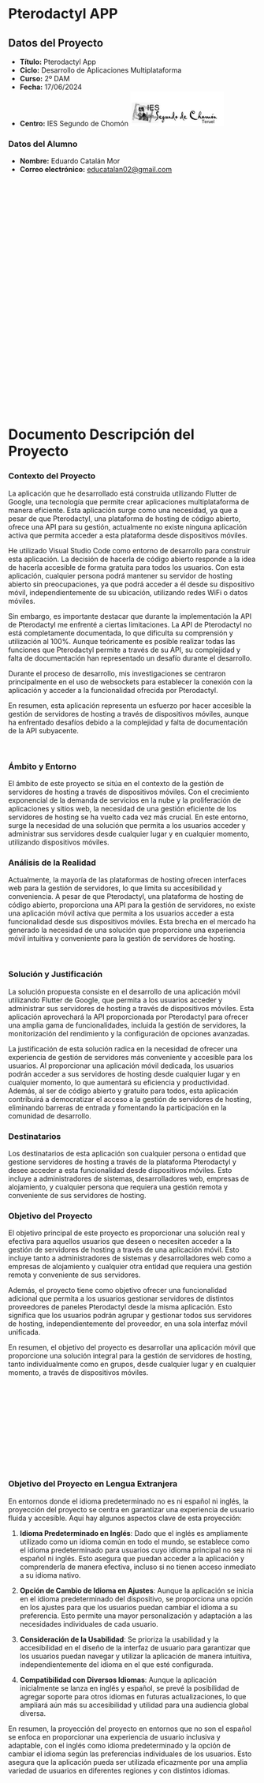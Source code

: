 # **Pterodactyl APP**

## **Datos del Proyecto**

- **Título:** Pterodactyl App
- **Ciclo:** Desarrollo de Aplicaciones Multiplataforma
- **Curso:** 2º DAM
- **Fecha:** 17/06/2024
- **Centro:** IES Segundo de Chomón
![Logo del Centro](chomon.png)

### **Datos del Alumno**

- **Nombre:** Eduardo Catalán Mor
- **Correo electrónico:** educatalan02@gmail.com
  
    
<br>
<br>
<br>
<br>
<br>
<br>
<br>
<br>
<br>
<br>
<br>
<br>
<br>
<br>
<br>
<br>
<br>
<br>
<br>
<br>
<br>
<br>
<br>
<br>
<br>
<br><br>

# **Documento Descripción del Proyecto**

### Contexto del Proyecto

La aplicación que he desarrollado está construida utilizando Flutter de Google, una tecnología que permite crear aplicaciones multiplataforma de manera eficiente. Esta aplicación surge como una necesidad, ya que a pesar de que Pterodactyl, una plataforma de hosting de código abierto, ofrece una API para su gestión, actualmente no existe ninguna aplicación activa que permita acceder a esta plataforma desde dispositivos móviles.

He utilizado Visual Studio Code como entorno de desarrollo para construir esta aplicación. La decisión de hacerla de código abierto responde a la idea de hacerla accesible de forma gratuita para todos los usuarios. Con esta aplicación, cualquier persona podrá mantener su servidor de hosting abierto sin preocupaciones, ya que podrá acceder a él desde su dispositivo móvil, independientemente de su ubicación, utilizando redes WiFi o datos móviles.

Sin embargo, es importante destacar que durante la implementación la API de Pterodactyl me enfrenté a ciertas limitaciones. La API de Pterodactyl no está completamente documentada, lo que dificulta su comprensión y utilización al 100%. Aunque teóricamente es posible realizar todas las funciones que Pterodactyl permite a través de su API, su complejidad y falta de documentación han representado un desafío durante el desarrollo.

Durante el proceso de desarrollo, mis investigaciones se centraron principalmente en el uso de websockets para establecer la conexión con la aplicación y acceder a la funcionalidad ofrecida por Pterodactyl.

En resumen, esta aplicación representa un esfuerzo por hacer accesible la gestión de servidores de hosting a través de dispositivos móviles, aunque ha enfrentado desafíos debido a la complejidad y falta de documentación de la API subyacente.

<br>

### **Ámbito y Entorno**

El ámbito de este proyecto se sitúa en el contexto de la gestión de servidores de hosting a través de dispositivos móviles. Con el crecimiento exponencial de la demanda de servicios en la nube y la proliferación de aplicaciones y sitios web, la necesidad de una gestión eficiente de los servidores de hosting se ha vuelto cada vez más crucial. En este entorno, surge la necesidad de una solución que permita a los usuarios acceder y administrar sus servidores desde cualquier lugar y en cualquier momento, utilizando dispositivos móviles.

### **Análisis de la Realidad**

Actualmente, la mayoría de las plataformas de hosting ofrecen interfaces web para la gestión de servidores, lo que limita su accesibilidad y conveniencia. A pesar de que Pterodactyl, una plataforma de hosting de código abierto, proporciona una API para la gestión de servidores, no existe una aplicación móvil activa que permita a los usuarios acceder a esta funcionalidad desde sus dispositivos móviles. Esta brecha en el mercado ha generado la necesidad de una solución que proporcione una experiencia móvil intuitiva y conveniente para la gestión de servidores de hosting.

<br>

### **Solución y Justificación**

La solución propuesta consiste en el desarrollo de una aplicación móvil utilizando Flutter de Google, que permita a los usuarios acceder y administrar sus servidores de hosting a través de dispositivos móviles. Esta aplicación aprovechará la API proporcionada por Pterodactyl para ofrecer una amplia gama de funcionalidades, incluida la gestión de servidores, la monitorización del rendimiento y la configuración de opciones avanzadas.

La justificación de esta solución radica en la necesidad de ofrecer una experiencia de gestión de servidores más conveniente y accesible para los usuarios. Al proporcionar una aplicación móvil dedicada, los usuarios podrán acceder a sus servidores de hosting desde cualquier lugar y en cualquier momento, lo que aumentará su eficiencia y productividad. Además, al ser de código abierto y gratuito para todos, esta aplicación contribuirá a democratizar el acceso a la gestión de servidores de hosting, eliminando barreras de entrada y fomentando la participación en la comunidad de desarrollo.

### **Destinatarios**

Los destinatarios de esta aplicación son cualquier persona o entidad que gestione servidores de hosting a través de la plataforma Pterodactyl y desee acceder a esta funcionalidad desde dispositivos móviles. Esto incluye a administradores de sistemas, desarrolladores web, empresas de alojamiento, y cualquier persona que requiera una gestión remota y conveniente de sus servidores de hosting.


### **Objetivo del Proyecto**

El objetivo principal de este proyecto es proporcionar una solución real y efectiva para aquellos usuarios que deseen o necesiten acceder a la gestión de servidores de hosting a través de una aplicación móvil. Esto incluye tanto a administradores de sistemas y desarrolladores web como a empresas de alojamiento y cualquier otra entidad que requiera una gestión remota y conveniente de sus servidores.

Además, el proyecto tiene como objetivo ofrecer una funcionalidad adicional que permita a los usuarios gestionar servidores de distintos proveedores de paneles Pterodactyl desde la misma aplicación. Esto significa que los usuarios podrán agrupar y gestionar todos sus servidores de hosting, independientemente del proveedor, en una sola interfaz móvil unificada.

En resumen, el objetivo del proyecto es desarrollar una aplicación móvil que proporcione una solución integral para la gestión de servidores de hosting, tanto individualmente como en grupos, desde cualquier lugar y en cualquier momento, a través de dispositivos móviles.

<br><br><br><br><br><br><br><br><br><br>

### **Objetivo del Proyecto en Lengua Extranjera**

En entornos donde el idioma predeterminado no es ni español ni inglés, la proyección del proyecto se centra en garantizar una experiencia de usuario fluida y accesible. Aquí hay algunos aspectos clave de esta proyección:

1. **Idioma Predeterminado en Inglés**: Dado que el inglés es ampliamente utilizado como un idioma común en todo el mundo, se establece como el idioma predeterminado para usuarios cuyo idioma principal no sea ni español ni inglés. Esto asegura que puedan acceder a la aplicación y comprenderla de manera efectiva, incluso si no tienen acceso inmediato a su idioma nativo.

2. **Opción de Cambio de Idioma en Ajustes**: Aunque la aplicación se inicia en el idioma predeterminado del dispositivo, se proporciona una opción en los ajustes para que los usuarios puedan cambiar el idioma a su preferencia. Esto permite una mayor personalización y adaptación a las necesidades individuales de cada usuario.

3. **Consideración de la Usabilidad**: Se prioriza la usabilidad y la accesibilidad en el diseño de la interfaz de usuario para garantizar que los usuarios puedan navegar y utilizar la aplicación de manera intuitiva, independientemente del idioma en el que esté configurada.

4. **Compatibilidad con Diversos Idiomas**: Aunque la aplicación inicialmente se lanza en inglés y español, se prevé la posibilidad de agregar soporte para otros idiomas en futuras actualizaciones, lo que ampliará aún más su accesibilidad y utilidad para una audiencia global diversa.

En resumen, la proyección del proyecto en entornos que no son el español se enfoca en proporcionar una experiencia de usuario inclusiva y adaptable, con el inglés como idioma predeterminado y la opción de cambiar el idioma según las preferencias individuales de los usuarios. Esto asegura que la aplicación pueda ser utilizada eficazmente por una amplia variedad de usuarios en diferentes regiones y con distintos idiomas.
<br><br><br><br><br><br><br><br><br><br><br><br><br><br><br><br><br><br><br><br><br>

# **Documento de Acuerdo del Proyecto**

### **Requisitos Funcionales y No Funcionales**
<br>

#### **Requisitos Funcionales**
<br>

 1. Autenticación de Usuario
     - Permite a los usuarios identificarse mediante las API Keys proporcionadas por el panel Pterodactyl.
     - Recuerda las sesiones de autenticación.

 2. Múltiples Usuarios
     - Permite poner varios usuarios/credenciales.
     - Permite poner las credenciales de varias instalaciones pterodactyl a la vez desde la misma app.

 3. Gestión de Consola
     - Permite a los usuarios acceder y enviar comandos a la consola del servidor.
     - Debe mostrar en tiempo real la salida de la consola.
     - Wrapper de Códigos de Escape ANSI
         - Implementa un wrapper que interpreta los códigos de escape ANSI utilizados por Pterodactyl.
         - El wrapper traduce los códigos de colores ANSI a los colores equivalentes en Flutter, permitiendo que la salida de la consola mantenga su formato de colores original cuando se visualiza desde la app.
         - Esta funcionalidad asegura que los colores y estilos de texto utilizados en la consola web se reflejen correctamente en la app, mejorando la experiencia de usuario y facilitando la administración de los servidores.

 4. Gestión de Ficheros
     - Los usuarios pueden navegar por el sistema de archivos del servidor. (No es mediante FTP) 
     - Permite editar y eliminar archivos.
 5. Editor de Ficheros
     - Incluye un editor de ficheros integrado que automáticamente detecta el tipo de archivo (xml,json,yaml, etc.).
     - Dependiendo de la sintaxis del archivo detectado, el editor aplica un esquema de colores predefinido para resaltar la sintaxis de dicho fichero, mejorando la legibilidad y facilitando la edición de los ficheros.

 6. Visualización del Estado del Servidor
     - La aplicación muestra el estado actual del servidor (encendido,apagado).
     - Muestra estadísticas del servidor (CPU & Memoria).
 7. Control del Servidor
     - El usuario puede iniciar,detener y reiniciar el servidor desde la aplicación.
 8. Logs 
     - La aplicación permite al usuario acceder a los logs del servidor mediante el explorador de archivos.
 9.  Gestión de Bases de Datos
     - Permite la visualización de las credenciales de acceso.
   <br><br>
### **Requisitos NO Funcionales**
1. Gestión de ficheros
    - No permite descargar ficheros.
    - No permite operaciones bulk/múltiples.
2. Gestión de Bases de Datos
    - No permite la gestión de la base de datos.
3. Gestión de Schedules
    - No permite la gestión de Schedules/Programaciones.
4. Gestión de Parámetros de Inicio
    - No permite cambiar los parámetros de inicio del servidor.
  
<br><br><br>

### **Tareas**
<br>

#### **Fase de Análisis y Planificación**

  1. Revisión de Requisitos
    - Investigación sobre Pterodactyl y su API.
  2. Definición de Funcionalidades
    -  Edición de ficheros.
    -  Autenticación mediante API KEYS.
    -  Permite múltiples API KEYS (incluído diferentes instalaciones).
    -  Consola en vivo y usable.
    -  Visualización de directorios y ficheros.
    -  Eliminación de ficheros.
    -  Reiniciar/Iniciar el servidor.
    -  Multi lenguaje.
    -  Modo oscuro y modo claro.
<br>

#### **Fase de Desarrollo**
   3. Configuración  del Entorno de Desarrollo
       - Instalación y configuración de Android Studio, Flutter y Visual Studio Code.
       - Configuración de GIT & Github para controlar las versiones.
   4. Desarrollo de la conexión con la API
        - Implementación de métodos para autenticarse y realizar operaciones básicas con la API de Pterodactyl.
        - Pruebas iniciales de conectividad.
   5. Implementación de Funcionalidades Principales
        - Gestión de Consola:
            - Desarrollo del Wrapper para códigos de escape ANSI.
            - Traducción de colores ANSI a colores de Flutter.
            - Uso de Websockets para recibir la consola en tiempo real.
        - Gestión de Archivos:
            - Navegación por el sistema de archivos del servidor.
            - Implementación de operaciones CRUD (actualizar, leer, eliminar) en ficheros.
        - Control del Servidor:
            - Funcionalidades para iniciar, detener y reiniciar el servidor. 
   6. Implementación del Editor de Ficheros
        - Detección automática del tipo de archivo (XML, JSON, YAML, ETC...).
        - Aplicación de esquemas de colores predefinidos para la sintaxis.
  <br>
### **Fase de Pruebas**

   1. Desarrollo de Pruebas Unitarias:
        - Pruebas específicas para verificar la correcta funcionalidad de la conexión con la API de Pterodactyl.
            - Resultado: APTO 
      - 
       


      



### Metodología a Seguir




### Planificación Temporal de Tareas

[Establece un cronograma detallado de las tareas y su duración.]

### Presupuesto

[Detalla los gastos, ingresos y beneficios esperados del proyecto.]

### Contrato/Pliego de Condiciones

[Incluye el contrato o las condiciones del proyecto, si los hay.]

### Análisis de Riesgos

[Identifica y analiza los posibles riesgos del proyecto.]

## Documento de Análisis y Diseño

### Modelado de Datos

[Describe el modelado de datos utilizado en tu proyecto.]

### Análisis y Diseño del Sistema Funcional

[Explica el análisis y diseño del sistema funcional de tu proyecto.]

### Análisis y Diseño de la Interfaz de Usuario

[Describe cómo se diseñó la interfaz de usuario de tu proyecto.]

### Diseño de la Arquitectura de la Aplicación

#### Tecnologías/Herramientas Usadas

[Enumera y describe las tecnologías y herramientas utilizadas en tu proyecto.]

#### Arquitectura de Componentes

[Describe la arquitectura de componentes de tu aplicación.]

## Documento de Implementación e Implantación del Sistema

### Implementación

[Detalla cómo se implementó tu proyecto.]

### Pruebas

[Describe las pruebas realizadas y sus resultados.]

## Documento de Cierre

### Documento de Instalación y Configuración

[Instrucciones para instalar y configurar tu proyecto.]

### Manual de Usuario

[Manual detallado para que los usuarios puedan utilizar tu aplicación.]

### Resultados Obtenidos y Conclusiones

[Presenta los resultados obtenidos y las conclusiones de tu proyecto.]

### Diario de Bitácora

[Registra las actividades realizadas durante el desarrollo del proyecto.]

## Bibliografía

[Lista de todas las fuentes consultadas para tu proyecto.]

## Anexos

[Cualquier material adicional que sea relevante para tu proyecto.]
